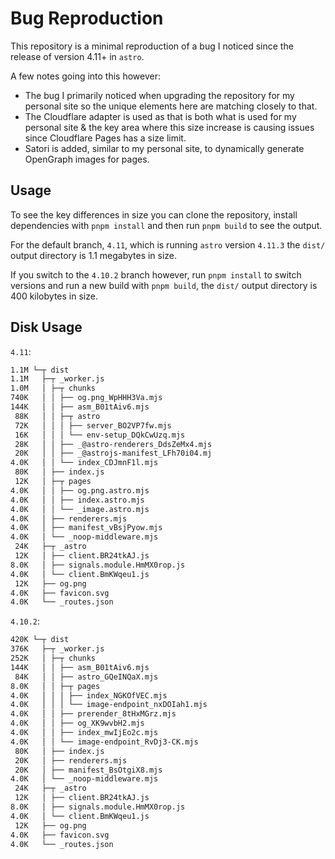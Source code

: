 # Bug Reproduction

This repository is a minimal reproduction of a bug I noticed since the release of version 4.11+ in `astro`.

A few notes going into this however:

- The bug I primarily noticed when upgrading the repository for my personal site so the unique elements here are matching closely to that.
- The Cloudflare adapter is used as that is both what is used for my personal site & the key area where this size increase is causing issues since Cloudflare Pages has a size limit.
- Satori is added, similar to my personal site, to dynamically generate OpenGraph images for pages.

## Usage

To see the key differences in size you can clone the repository, install dependencies with `pnpm install` and then run `pnpm build` to see the output.

For the default branch, `4.11`, which is running `astro` version `4.11.3` the `dist/` output directory is 1.1 megabytes in size.

If you switch to the `4.10.2` branch however, run `pnpm install` to switch versions and run a new build with `pnpm build`, the `dist/` output directory is 400 kilobytes in size.

## Disk Usage

`4.11`:

```bash
1.1M └─┬ dist
1.1M   ├─┬ _worker.js
1.0M   │ ├─┬ chunks
740K   │ │ ├── og.png_WpHHH3Va.mjs
144K   │ │ ├── asm_B01tAiv6.mjs
 88K   │ │ ├─┬ astro
 72K   │ │ │ ├── server_BO2VP7fw.mjs
 16K   │ │ │ └── env-setup_DQkCwUzq.mjs
 28K   │ │ ├── _@astro-renderers_DdsZeMx4.mjs
 20K   │ │ ├── _@astrojs-manifest_LFh70i04.mj
4.0K   │ │ └── index_CDJmnF1l.mjs
 80K   │ ├── index.js
 12K   │ ├─┬ pages
4.0K   │ │ ├── og.png.astro.mjs
4.0K   │ │ ├── index.astro.mjs
4.0K   │ │ └── _image.astro.mjs
4.0K   │ ├── renderers.mjs
4.0K   │ ├── manifest_vBsjPyow.mjs
4.0K   │ └── _noop-middleware.mjs
 24K   ├─┬ _astro
 12K   │ ├── client.BR24tkAJ.js
8.0K   │ ├── signals.module.HmMX0rop.js
4.0K   │ └── client.BmKWqeu1.js
 12K   ├── og.png
4.0K   ├── favicon.svg
4.0K   └── _routes.json
```

`4.10.2`:

```bash
420K └─┬ dist
376K   ├─┬ _worker.js
252K   │ ├─┬ chunks
144K   │ │ ├── asm_B01tAiv6.mjs
 84K   │ │ ├── astro_GQeINQaX.mjs
8.0K   │ │ ├─┬ pages
4.0K   │ │ │ ├── index_NGKOfVEC.mjs
4.0K   │ │ │ └── image-endpoint_nxDOIah1.mjs
4.0K   │ │ ├── prerender_8tHxMGrz.mjs
4.0K   │ │ ├── og_XK9wvbH2.mjs
4.0K   │ │ ├── index_mwIjEo2c.mjs
4.0K   │ │ └── image-endpoint_RvDj3-CK.mjs
 80K   │ ├── index.js
 20K   │ ├── renderers.mjs
 20K   │ ├── manifest_BsOtgiX8.mjs
4.0K   │ └── _noop-middleware.mjs
 24K   ├─┬ _astro
 12K   │ ├── client.BR24tkAJ.js
8.0K   │ ├── signals.module.HmMX0rop.js
4.0K   │ └── client.BmKWqeu1.js
 12K   ├── og.png
4.0K   ├── favicon.svg
4.0K   └── _routes.json
```
